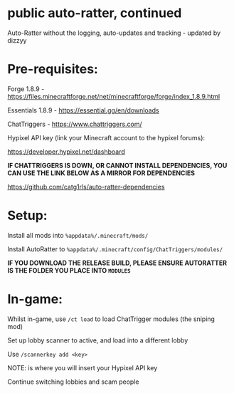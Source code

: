 # public auto-ratter, continued
Auto-Ratter without the logging, auto-updates and tracking - updated by dizzyy

# Pre-requisites:

Forge 1.8.9 - https://files.minecraftforge.net/net/minecraftforge/forge/index_1.8.9.html

Essentials 1.8.9 - https://essential.gg/en/downloads

ChatTriggers - https://www.chattriggers.com/

Hypixel API key (link your Minecraft account to the hypixel forums):

https://developer.hypixel.net/dashboard

**IF CHATTRIGGERS IS DOWN, OR CANNOT INSTALL DEPENDENCIES, YOU CAN USE THE LINK BELOW AS A MIRROR FOR DEPENDENCIES**

https://github.com/catg1rls/auto-ratter-dependencies



# Setup:

Install all mods into `%appdata%/.minecraft/mods/`

Install AutoRatter to `%appdata%/.minecraft/config/ChatTriggers/modules/`

**IF YOU DOWNLOAD THE RELEASE BUILD, PLEASE ENSURE AUTORATTER IS THE FOLDER YOU PLACE INTO `MODULES`**

# In-game:

Whilst in-game, use `/ct load` to load ChatTrigger modules (the sniping mod)

Set up lobby scanner to active, and load into a different lobby

Use `/scannerkey add <key>`

NOTE: <key> is where you will insert your Hypixel API key

Continue switching lobbies and scam people
